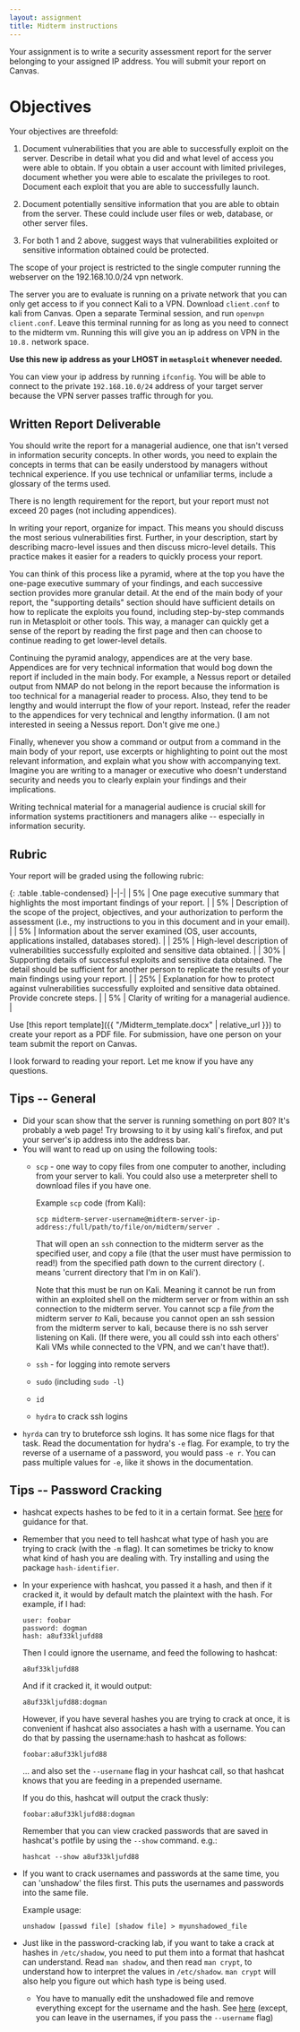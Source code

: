 ```yaml
---
layout: assignment
title: Midterm instructions
---
```


Your assignment is to write a
security assessment report for the server belonging to your assigned IP address. 
You will submit your report on Canvas.

# Objectives 

Your objectives are threefold:

1. Document vulnerabilities that you are able to successfully exploit on
the server. Describe in detail what you did and what level of access you
were able to obtain. If you obtain a user account with limited
privileges, document whether you were able to escalate the privileges to
root. Document each exploit that you are able to successfully launch.

2. Document potentially sensitive information that you are able to
obtain from the server. These could include user files or web, database,
or other server files.

3. For both 1 and 2 above, suggest ways that vulnerabilities exploited
or sensitive information obtained could be protected.

<div class='alert alert-danger'>The scope of your project is restricted to the single computer running the webserver on the 192.168.10.0/24 vpn network.</div>

The server you are to evaluate is running on a private network that you can only get access to if you connect Kali to a VPN. 
Download `client.conf` to kali from Canvas. Open a separate Terminal session, and run `openvpn client.conf`. 
Leave this terminal running for as long as you need to connect to the midterm vm. Running this will give you an ip address on VPN in the `10.8.` network space. 

**Use this new ip address as your LHOST in `metasploit` whenever needed.** 

You can view your ip address by running `ifconfig`. 
You will be able to connect to the private `192.168.10.0/24` address of your target server because the VPN server passes traffic through for you.



## Written Report Deliverable

You should write the report for a managerial audience, one that isn't
versed in information security concepts. In other words, you need to
explain the concepts in terms that can be easily understood by managers
without technical experience. If you use technical or unfamiliar terms,
include a glossary of the terms used.

There is no length requirement for the report, but your report must not
exceed 20 pages (not including appendices).

In writing your report, organize for impact. This means you should
discuss the most serious vulnerabilities first. Further, in your
description, start by describing macro-level issues and then discuss
micro-level details. This practice makes it easier for a readers to
quickly process your report.

You can think of this process like a pyramid, where at the top you have the one-page executive summary of your findings, 
and each successive section provides more granular detail. At the end of the main body of your report, the "supporting details" 
section should have sufficient details on how to replicate the exploits you found, including step-by-step commands run in Metasploit or other tools. 
This way, a manager can quickly get a sense of the report by reading the first page and then can choose to continue reading to get lower-level details.

Continuing the pyramid analogy, appendices are at the very base. Appendices are for very technical information that would bog down the report if included 
in the main body. For example, a Nessus report or detailed output from NMAP do not belong in the report because the information is too technical for a 
managerial reader to process. Also, they tend to be lengthy and would interrupt the flow of your report. 
Instead, refer the reader to the appendices for very technical and lengthy information. (I am not interested in seeing a Nessus report. Don't give me one.)

Finally, whenever you show a command or output from a command in the main body of your report, <span class='label label-info'>use excerpts or highlighting to point out the most 
relevant information</span>, and explain what you show with accompanying text. Imagine you are writing to a manager or executive who doesn't 
understand security and needs you to clearly explain your findings and their implications.

Writing technical material for a managerial audience is crucial skill for information systems practitioners and managers alike -- especially in information security.


## Rubric 

Your report will be graded using the following rubric:

{: .table .table-condensed}
|-|-|
| 5% | One page executive summary that highlights the most important findings of your report. |
| 5% | Description of the scope of the project, objectives, and your authorization to perform the assessment (i.e., my instructions to you in this document and in your email). |
| 5% | Information about the server examined (OS, user accounts, applications installed, databases stored). |
| 25% | High-level description of vulnerabilities successfully exploited and sensitive data obtained. |
| 30% | Supporting details of successful exploits and sensitive data obtained. The detail should be sufficient for another person to replicate the results of your main findings using your report. |
| 25% | Explanation for how to protect against vulnerabilities successfully exploited and sensitive data obtained. Provide concrete steps. |
| 5% | Clarity of writing for a managerial audience. |

Use [this report template]({{ "/Midterm_template.docx" | relative_url }}) to create your report as a PDF file.
For submission, have one person on your team submit the report on Canvas.

I look forward to reading your report. Let me know if you have any questions.



## Tips -- General

* Did your scan show that the server is running something on port 80? It's probably a web page! Try browsing to it by using kali's firefox, and put your server's ip address into the address bar.
*   You will want to read up on using the following tools:
	*   `scp` - one way to copy files from one computer to another, including from your server to kali. You could also use a meterpreter shell to download files if you have one.
        
        Example `scp` code (from Kali):
            
            scp midterm-server-username@midterm-server-ip-address:/full/path/to/file/on/midterm/server .
            
        That will open an `ssh` connection to the midterm server as the specified user, and copy a file (that the user must have permission to read!) from the specified path down to the current directory 
        (`.` means 'current directory that I'm in on Kali').
        
        Note that this must be run on Kali. Meaning it cannot be run from within an exploited shell on the midterm server or from within an ssh connection to the midterm server. You cannot scp a file _from_ the midterm server _to_ Kali, because you cannot open an ssh session from the midterm server to kali, because there is no 
        ssh server listening on Kali. (If there were, you all could ssh into each others' Kali VMs while connected to the VPN, and we can't have that!).
        
	*   `ssh` - for logging into remote servers
	*   `sudo` (including `sudo -l`)
	*   `id`
	*   `hydra` to crack ssh logins
*   `hyrda` can try to bruteforce ssh logins. It has some nice flags for that task. Read the documentation for hydra's `-e` flag. For example, to try the reverse of a username of a password, you would pass `-e r`. You can pass multiple values for `-e`, like it shows in the documentation.

## Tips -- Password Cracking

*   hashcat expects hashes to be fed to it in a certain format. See [here](https://hashcat.net/wiki/doku.php?id=example_hashes) for guidance for that.
*   Remember that you need to tell hashcat what type of hash you are trying to crack (with the `-m` flag). It can sometimes be tricky to know what kind of hash you are dealing with. Try installing and using the package `hash-identifier`.
*   In your experience with hashcat, you passed it a hash, and then if it cracked it, it would by default match the plaintext with the hash. For example, if I had:
    
        user: foobar
        password: dogman
        hash: a8uf33kljufd88
        
    Then I could ignore the username, and feed the following to hashcat:
    
        a8uf33kljufd88
       
    And if it cracked it, it would output:
        
        a8uf33kljufd88:dogman
        
    However, if you have several hashes you are trying to crack at once, it is convenient if hashcat also associates a hash with a username. You can do that by passing the username:hash to hashcat as follows:
           
        foobar:a8uf33kljufd88
        
    ... and also set the `--username` flag in your hashcat call, so that hashcat knows that you are feeding in a prepended username.
    
    If you do this, hashcat will output the crack thusly:
    
        foobar:a8uf33kljufd88:dogman
    
    Remember that you can view cracked passwords that are saved in hashcat's potfile by using the `--show` command. e.g.:
    
        hashcat --show a8uf33kljufd88
        
*   If you want to crack usernames and passwords at the same time, you can 'unshadow' the files first. This puts the usernames and passwords into the same file.
	
    Example usage:
		
		unshadow [passwd file] [shadow file] > myunshadowed_file
        
*   Just like in the password-cracking lab, if you want to take a crack at hashes in `/etc/shadow`, you need to put them into a format that hashcat can understand. Read `man shadow`, and then read `man crypt`, to understand
    how to interpret the values in `/etc/shadow`. `man crypt` will also help you figure out which hash type is being used.
    
    *   You have to manually edit the unshadowed file and remove everything except for the username and the hash. See [here](https://samsclass.info/123/proj10/p12-hashcat.htm) (except, you can leave in the usernames, if you pass the `--username` flag)
